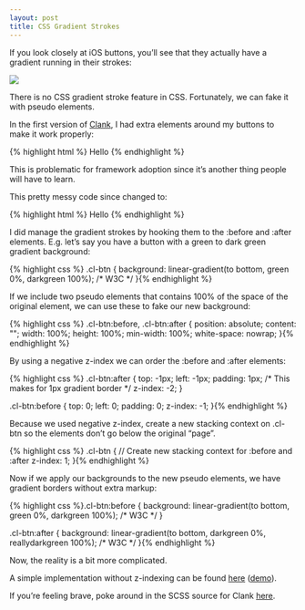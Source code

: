 ```yaml
---
layout: post
title: CSS Gradient Strokes
---
```


<p>If you look closely at iOS buttons, you’ll see that they actually have a gradient running in their strokes:</p>
<p><img src="http://getclank.files.wordpress.com/2013/06/grad-strokes.png?w=584"></p>
<p>There is no CSS gradient stroke feature in CSS. Fortunately, we can fake it with pseudo elements.</p>
<p>In the first version of <a href="https://github.com/Wolfr/clank">Clank</a>, I had extra elements around my buttons to make it work properly:</p>
{% highlight html %}
  <a class="btn"><span><span>Hello</span></span></a>
{% endhighlight %}
<p>This is problematic for framework adoption since it’s another thing people will have to learn.</p>
<p>This pretty messy code since changed to:</p>

{% highlight html %}
  <a class="cl-btn">Hello</a>
{% endhighlight %}

<p>I did manage the gradient strokes by hooking them to the :before and :after elements. E.g. let’s say you have a button with a green to dark green gradient background:</p>

{% highlight css %}
.cl-btn {
  background: linear-gradient(to bottom, green 0%, darkgreen 100%); /* W3C */
}{% endhighlight %}

<p>If we include two pseudo elements that contains 100% of the space of the original element, we can use these to fake our new background:</p>

{% highlight css %}
.cl-btn:before,
.cl-btn:after {
  position: absolute;
  content: "";
  width: 100%;
  height: 100%;
  min-width: 100%;
  white-space: nowrap;
}{% endhighlight %}

<p>By using a negative z-index we can order the :before and :after elements:</p>

{% highlight css %}
.cl-btn:after {
  top: -1px;
  left: -1px;
  padding: 1px; /* This makes for 1px gradient border */
  z-index: -2;
}

.cl-btn:before {
  top: 0;
  left: 0;
  padding: 0;
  z-index: -1;
}{% endhighlight %}
<p>Because we used negative z-index, create a new stacking context on .cl-btn so the elements don’t go below the original “page”.</p>

{% highlight css %}
.cl-btn {
    // Create new stacking context for :before and :after
    z-index: 1;
}{% endhighlight %}


<p>Now if we apply our backgrounds to the new pseudo elements, we have gradient borders without extra markup:</p>
{% highlight css %}.cl-btn:before {
    background: linear-gradient(to bottom, green 0%, darkgreen 100%); /* W3C */
}

.cl-btn:after {
    background: linear-gradient(to bottom, darkgreen 0%, reallydarkgreen 100%); /* W3C */
}{% endhighlight %}
<p>Now, the reality is a bit more complicated.</p>
<p>A simple implementation without z-indexing can be found <a href="https://github.com/Wolfr/css-gradient-strokes">here</a> (<a href="http://www.wolfslittlestore.be/css-gradient-strokes/">demo</a>).</p>
<p>If you’re feeling brave, poke around in the SCSS source for Clank <a href="https://github.com/Wolfr/clank/blob/master/scss/components/_buttons.scss">here</a>.</p>
